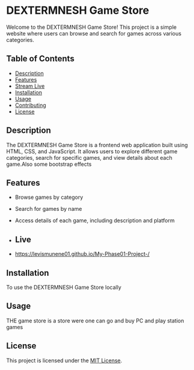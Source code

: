 # DEXTERMNESH Game Store

Welcome to the DEXTERMNESH Game Store! This project is a simple website where users can browse and search for games across various categories.

## Table of Contents

- [Description](#description)
- [Features](#features)
- [Stream Live](#Live)
- [Installation](#installation)
- [Usage](#usage)
- [Contributing](#contributing)
- [License](#license)

## Description

The DEXTERMNESH Game Store is a frontend web application built using HTML, CSS, and JavaScript. It allows users to explore different game categories, search for specific games, and view details about each game.Also some bootstrap effects 

## Features

- Browse games by category
- Search for games by name
- Access details of each game, including description and platform

- ## Live
- https://levismunene01.github.io/My-Phase01-Project-/

## Installation

To use the DEXTERMNESH Game Store locally

## Usage
THE game store is a store were one can go and buy PC and play station games

## License
This project is licensed under the [MIT License](LICENSE).
